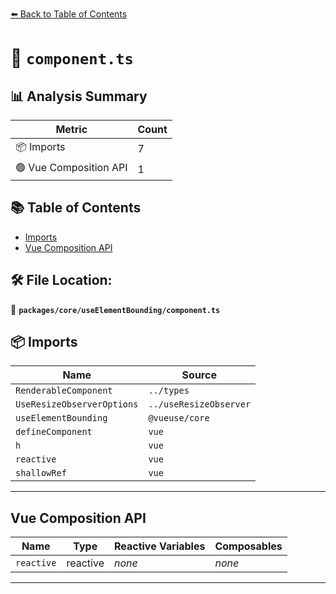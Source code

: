 [⬅️ Back to Table of Contents](../../../index.md)

# 📄 `component.ts`

## 📊 Analysis Summary

| Metric | Count |
|--------|-------|
| 📦 Imports | 7 |
| 🟢 Vue Composition API | 1 |

## 📚 Table of Contents

- [Imports](#imports)
- [Vue Composition API](#vue-composition-api)

## 🛠️ File Location:
📂 **`packages/core/useElementBounding/component.ts`**

## 📦 Imports

| Name | Source |
|------|--------|
| `RenderableComponent` | `../types` |
| `UseResizeObserverOptions` | `../useResizeObserver` |
| `useElementBounding` | `@vueuse/core` |
| `defineComponent` | `vue` |
| `h` | `vue` |
| `reactive` | `vue` |
| `shallowRef` | `vue` |


---

## Vue Composition API

| Name | Type | Reactive Variables | Composables |
|------|------|-------------------|-------------|
| `reactive` | reactive | *none* | *none* |


---